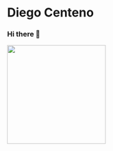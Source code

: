 # Diego Centeno
### Hi there 👋

<img align='left' src="https://media.giphy.com/media/iIqmM5tTjmpOB9mpbn/giphy.gif" width="230">



<!--
**Skywalker0816/Skywalker0816** is a ✨ _special_ ✨ repository because its `README.md` (this file) appears on your GitHub profile.

Here are some ideas to get you started:

- 🔭 I’m currently working on ...
- 🌱 I’m currently learning ...
- 👯 I’m looking to collaborate on ...
- 🤔 I’m looking for help with ...
- 💬 Ask me about ...
- 📫 How to reach me: ...
- 😄 Pronouns: ...
- ⚡ Fun fact: ...
-->
